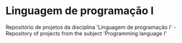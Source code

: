 # Linguagem de programação I
Repositório de projetos da disciplina 'Linguagem de programação I' - Repository of projects from the subject 'Programming language I'
